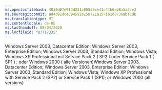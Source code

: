 ```yaml
---
ms.openlocfilehash: 4030d07e913d231a86830ce41c44b0eb8a5a3ce3
ms.sourcegitcommit: ad4d92dce894592a259721a1571b1d8736abacdb
ms.translationtype: MT
ms.contentlocale: de-DE
ms.lasthandoff: 08/04/2020
ms.locfileid: "87717335"
---
```

<span data-ttu-id="1aa59-101">Windows Server 2003, Datacenter Edition; Windows Server 2003, Enterprise Edition; Windows Server 2003, Standard Edition; Windows Vista; Windows XP Professional mit Service Pack 2 \( SP2 \) oder Service Pack 1 \( SP1 \) ; oder Windows 2000 \( alle Versionen\)</span><span class="sxs-lookup"><span data-stu-id="1aa59-101">Windows Server 2003, Datacenter Edition; Windows Server 2003, Enterprise Edition; Windows Server 2003, Standard Edition; Windows Vista; Windows XP Professional with Service Pack 2 \(SP2\) or Service Pack 1 \(SP1\); or Windows 2000 \(all versions\)</span></span>
